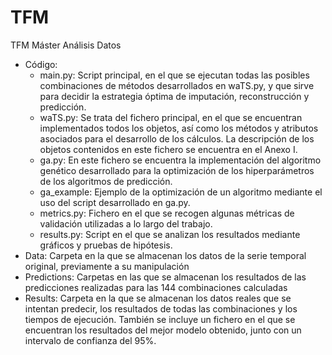 # TFM
TFM Máster Análisis Datos

* Código:
  * main.py: Script principal, en el que se ejecutan todas las posibles combinaciones de métodos desarrollados en waTS.py, y que sirve para decidir la estrategia óptima de imputación, reconstrucción y predicción.
  * waTS.py: Se trata del fichero principal, en el que se encuentran implementados todos los objetos, así como los métodos y atributos asociados para el desarrollo de los cálculos. La descripción de los objetos contenidos en este fichero se encuentra en el Anexo I.
  * ga.py: En este fichero se encuentra la implementación del algoritmo genético desarrollado para la optimización de los hiperparámetros de los algoritmos de predicción.
  * ga_example: Ejemplo de la optimización de un algoritmo mediante el uso del script desarrollado en ga.py.
  * metrics.py: Fichero en el que se recogen algunas métricas de validación utilizadas a lo largo del trabajo.
  * results.py: Script en el que se analizan los resultados mediante gráficos y pruebas de hipótesis.
* Data: Carpeta en la que se almacenan los datos de la serie temporal original, previamente a su manipulación
* Predictions: Carpetas en las que se almacenan los resultados de las predicciones realizadas para las 144 combinaciones calculadas
* Results: Carpeta en la que se almacenan los datos reales que se intentan predecir, los resultados de todas las combinaciones y los tiempos de ejecución. También se incluye un fichero en el que se encuentran los resultados del mejor modelo obtenido, junto con un intervalo de confianza del 95%.
